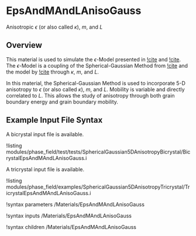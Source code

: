 # EpsAndMAndLAnisoGauss

Anisotropic $\epsilon$ (or also called $\kappa$), $m$, and $L$

## Overview

This material is used to simulate the $\epsilon$-Model presented in [!cite](Yeo2022) and [!cite](YEO2024127508). The $\epsilon$-Model is a coupling of the Spherical-Gaussian Method from [!cite](BAIR2021110126) and the model by [!cite](MOELANS2022110592) through $\kappa$, $m$, and $L$.  

In this material, the Spherical-Gaussian Method is used to incorporate 5-D anisotropy to $\epsilon$ (or also called $\kappa$), $m$, and $L$. Mobility is variable and directly correlated to $L$. This allows the study of anisotropy through both grain boundary energy and grain boundary mobility.  

## Example Input File Syntax

A bicrystal input file is available.

!listing modules/phase_field/test/tests/SphericalGaussian5DAnisotropyBicrystal/BicrystalEpsAndMAndLAnisoGauss.i

A tricrystal input file is available.

!listing modules/phase_field/examples/SphericalGaussian5DAnisotropyTricrystal/TricrystalEpsAndMAndLAnisoGauss.i


!syntax parameters /Materials/EpsAndMAndLAnisoGauss

!syntax inputs /Materials/EpsAndMAndLAnisoGauss

!syntax children /Materials/EpsAndMAndLAnisoGauss
